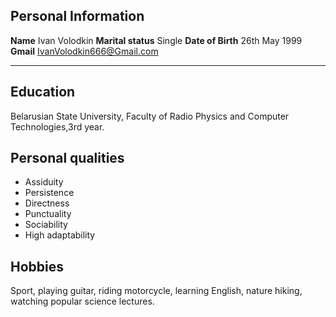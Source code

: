 
## Personal Information
**Name** Ivan Volodkin
**Marital status** Single
**Date of Birth** 26th May 1999
**Gmail**  IvanVolodkin666@Gmail.com
***
## **Education**
Belarusian State University, Faculty of Radio Physics and Computer Technologies,3rd year.

## **Personal qualities**

- Assiduity
- Persistence
- Directness
- Punctuality
- Sociability
- High adaptability

## **Hobbies**

Sport, playing guitar, riding motorcycle, learning English, nature hiking, watching popular science lectures.

